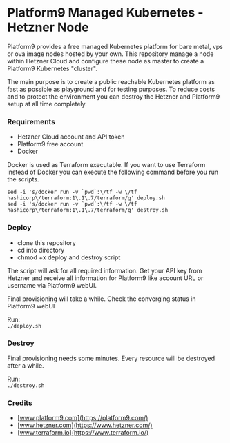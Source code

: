 # Platform9 Managed Kubernetes - Hetzner Node

Platform9 provides a free managed Kubernetes platform for bare metal, vps or ova image nodes hosted by your own. This repository manage a node within Hetzner Cloud and configure these node as master to create a Platform9 Kubernetes "cluster".

The main purpose is to create a public reachable Kubernetes platform as fast as possible as playground and for testing purposes. To reduce costs and to protect the environment you can destroy the Hetzner and Platform9 setup at all time completely.

### Requirements

* Hetzner Cloud account and API token
* Platform9 free account
* Docker

Docker is used as Terraform executable. If you want to use Terraform instead of Docker you can execute the following command before you run the scripts.

```
sed -i 's/docker run -v `pwd`:\/tf -w \/tf hashicorp\/terraform:1\.1\.7/terraform/g' deploy.sh
sed -i 's/docker run -v `pwd`:\/tf -w \/tf hashicorp\/terraform:1\.1\.7/terraform/g' destroy.sh
```

### Deploy

* clone this repository
* cd into directory
* chmod +x deploy and destroy script

The script will ask for all required information. Get your API key from Hetzner and receive all information for Platform9 like account URL or username via Platform9 webUI.

Final provisioning will take a while. Check the converging status in Platform9 webUI

Run:   
`./deploy.sh`

### Destroy

Final provisioning needs some minutes. Every resource will be destroyed after a while.

Run:  
`./destroy.sh`

### Credits

* [www.platform9.com](https://platform9.com/)
* [www.hetzner.com](https://www.hetzner.com/)
* [www.terraform.io](https://www.terraform.io/)
